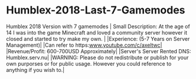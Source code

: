 # Humblex-2018-Last-7-Gamemodes
Humblex 2018 Version with 7 gamemodes
| Small Description: At the age of 14 I was into the game Minecraft and loved a community server however it closed and started to try make my own. | |Experience: (5-7 Years on Server Management)| |Can refer to https:www.youtube.com/c/axeltwc| |Revenue/Profit: 600-700USD Approximately| |Server's Server Rented DNS: Humblex.serv.nu| |WARNING: Please do not redistribute or publish for your own purporses or for public usage. However you could reference to anything if you wish to.|

